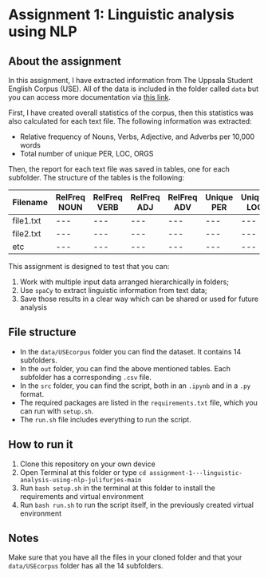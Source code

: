 # Assignment 1: Linguistic analysis using NLP

## About the assignment

In this assignment, I have extracted information from The Uppsala Student English Corpus (USE). All of the data is included in the folder called ```data``` but you can access more documentation via [this link](https://ota.bodleian.ox.ac.uk/repository/xmlui/handle/20.500.12024/2457).

First, I have created overall statistics of the corpus, then this statistics was also calculated for each text file.
The following information was extracted:
- Relative frequency of Nouns, Verbs, Adjective, and Adverbs per 10,000 words
- Total number of unique PER, LOC, ORGS

Then, the report for each text file was saved in tables, one for each subfolder. The structure of the tables is the following:

|Filename|RelFreq NOUN|RelFreq VERB|RelFreq ADJ|RelFreq ADV|Unique PER|Unique LOC|Unique ORG|
|---|---|---|---|---|---|---|---|
|file1.txt|---|---|---|---|---|---|---|
|file2.txt|---|---|---|---|---|---|---|
|etc|---|---|---|---|---|---|---|

This assignment is designed to test that you can:

1. Work with multiple input data arranged hierarchically in folders;
2. Use ```spaCy``` to extract linguistic information from text data;
3. Save those results in a clear way which can be shared or used for future analysis

## File structure

- In the ```data/USEcorpus``` folder you can find the dataset. It contains 14 subfolders. 
- In the ```out``` folder, you can find the above mentioned tables. Each subfolder has a corresponding ```.csv``` file.
- In the ```src``` folder, you can find the script, both in an ```.ipynb``` and in a ```.py``` format.
- The required packages are listed in the ```requirements.txt``` file, which you can run with ```setup.sh```.
- The ```run.sh``` file includes everything to run the script.

## How to run it

1. Clone this repository on your own device
2. Open Terminal at this folder or type ```cd assignment-1---linguistic-analysis-using-nlp-julifurjes-main```
3. Run ```bash setup.sh``` in the terminal at this folder to install the requirements and virtual environment
4. Run ```bash run.sh``` to run the script itself, in the previously created virtual environment

## Notes

Make sure that you have all the files in your cloned folder and that your ```data/USEcorpus``` folder has all the 14 subfolders.

